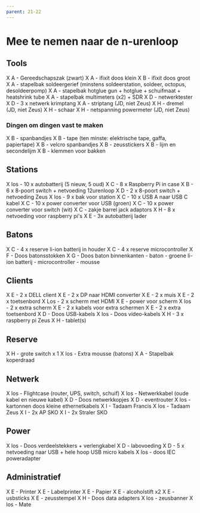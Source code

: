 ```yaml
---
parent: 21-22
---
```


# Mee te nemen naar de n-urenloop


## Tools

X A - Gereedschapszak (zwart)
X A - ifixit doos klein
X B - ifixit doos groot
X A - stapelbak soldeergerief (minstens soldeerstation, soldeer, octopus, desoldeerpomp)
X A - stapelbak hotglue gun + hotglue + schuifmaat + heatshrink tube
X A - stapelbak multimeters (x2) + SDR
X D - netwerktester
X D - 3 x netwerk krimptang
X A - striptang (JD, niet Zeus)
X H - dremel (JD, niet Zeus)
X H - schaar
X H - netspanning powermeter (JD, niet Zeus)

### Dingen om dingen vast te maken

X B - spanbandjes
X B - tape (ten minste: elektrische tape, gaffa, papiertape)
X B - velcro spanbandjes
X B - zeusstickers
X B - lijm en secondelijm
X B - klemmen voor bakken

## Stations

X los - 10 x autobatterij (5 nieuw, 5 oud)
X C - 8 x Raspberry Pi in case
X B - 6 x 8-poort switch + netvoeding 12urenloop
X D - 2 x 8-poort switch + netvoeding Zeus
X los - 9 x bak voor station
X C - 10 x USB A naar USB C kabel
X C - 10 x power converter voor USB (groen)
X C - 10 x power converter voor switch (wit)
X C - zakje barrel jack adaptors
X H - 8 x netvoeding voor raspberry pi's
X E - 3x autobatterij lader

## Batons

X C - 4 x reserve li-ion batterij in houder
X C - 4 x reserve microcontroller
X F - Doos batonsstokken
X G - Doos baton binnenkanten
    - baton
    - groene li-ion batterij
    - microcontroller
    - mousse


## Clients

X E - 2 x DELL client
   X E - 2 x DP naar HDMI converter
   X E - 2 x muis
   X E - 2 x toetsenbord
   X Los - 2 x scherm met HDMI
   X E - power voor scherm
X los - 2 x extra scherm
X E - 2 x kabels voor extra schermen
X E - 2 x extra toetsenbord
X D - Doos USB-kabels
X los - Doos video-kabels
X H - 3 x raspberry pi Zeus
X H - tablet(s)

## Reserve

X H - grote switch x 1
X los - Extra mousse (batons)
X A - Stapelbak koperdraad

## Netwerk

X los - Flightcase (router, UPS, switch, schuif)
X los - Netwerkkabel (oude kabel en nieuwe kabel)
X D - Doos netwerkkopjes
X D - eventrouter
X los - kartonnen doos kleine ethernetkabels
X I - Tadaam Francis
X los - Tadaam Zeus
X I - 2x AP SKO
X I - 2x Straler SKO

## Power

X los - Doos verdeelstekkers + verlengkabel
X D - labovoeding
X D - 5 x netvoeding naar USB + hele hoop USB micro kabels
X los - doos IEC poweradapter

## Administratief

X E - Printer
X E - Labelprinter
X E - Papier
X E - alcoholstift x2
X E - usbsticks
X E - zeusstempel
X H - Doos data adapters
X los - zeusbanner
X los - Mate
